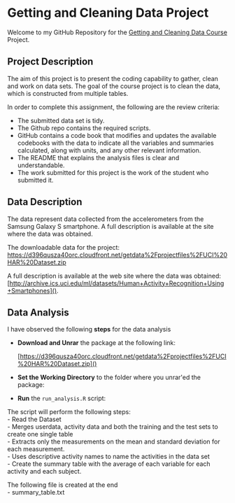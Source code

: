 Getting and Cleaning Data Project
=================================
Welcome to my GitHub Repository for the [Getting and Cleaning Data Course](https://www.coursera.org/learn/data-cleaning/home/info) Project.

## Project Description ##

The aim of this project is to present the coding capability to gather, clean and work on data sets. The goal of the course project is to clean the data, which is constructed from multiple tables.

In order to complete this assignment, the following are the review criteria:

* The submitted data set is tidy.
* The Github repo contains the required scripts.
* GitHub contains a code book that modifies and updates the available codebooks with the data to indicate all the variables and summaries calculated, along with units, and any other relevant information.
* The README that explains the analysis files is clear and understandable.
* The work submitted for this project is the work of the student who submitted it.

## Data Description ##

The data represent data collected from the accelerometers from the Samsung Galaxy S smartphone. A full description is available at the site where the data was obtained.

The downloadable data for the project:
https://d396qusza40orc.cloudfront.net/getdata%2Fprojectfiles%2FUCI%20HAR%20Dataset.zip

A full description is available at the web site where the data was obtained:
[http://archive.ics.uci.edu/ml/datasets/Human+Activity+Recognition+Using+Smartphones]().

## Data Analysis ##

I have observed the following **steps** for the data analysis

*  **Download and Unrar** the package at the following link:
  
    [https://d396qusza40orc.cloudfront.net/getdata%2Fprojectfiles%2FUCI%20HAR%20Dataset.zip]()

*  **Set the Working Directory** to the folder where you unrar'ed the package:

* **Run** the `run_analysis.R` script: 

 The script will perform the following steps: <br>
     - Read the Dataset<br>
     - Merges userdata, activity data and both the training and the test sets to create one single table<br>
     - Extracts only the measurements on the mean and standard deviation for each measurement. <br>
     - Uses descriptive activity names to name the activities in the data set <br>
     - Create the summary table with the average of each variable for each activity and each subject.<br>

  The following file is created at the end <br>
    - summary_table.txt 
